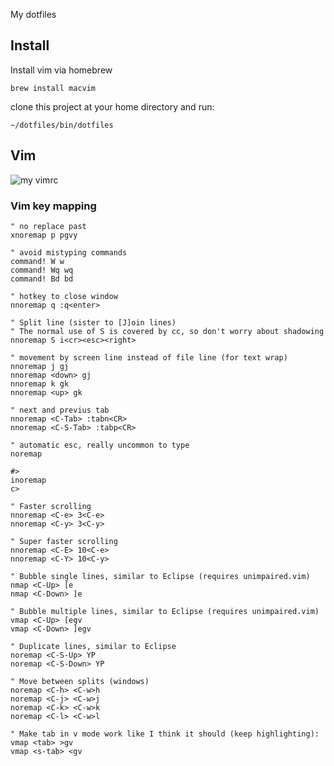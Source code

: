My dotfiles

## Install

Install vim via homebrew

```
brew install macvim
```

clone this project at your home directory and run:

```shell
~/dotfiles/bin/dotfiles
```

## Vim

![my vimrc](https://dl.dropboxusercontent.com/u/28988890/vimrc.png)

### Vim key mapping

```vim
" no replace past
xnoremap p pgvy

" avoid mistyping commands
command! W w
command! Wq wq
command! Bd bd

" hotkey to close window
nnoremap q :q<enter>

" Split line (sister to [J]oin lines)
" The normal use of S is covered by cc, so don't worry about shadowing
nnoremap S i<cr><esc><right>

" movement by screen line instead of file line (for text wrap)
nnoremap j gj
nnoremap <down> gj
nnoremap k gk
nnoremap <up> gk

" next and previus tab
nnoremap <C-Tab> :tabn<CR>
nnoremap <C-S-Tab> :tabp<CR>

" automatic esc, really uncommon to type 
noremap 

#>
inoremap 
c>

" Faster scrolling
nnoremap <C-e> 3<C-e>
nnoremap <C-y> 3<C-y>

" Super faster scrolling
nnoremap <C-E> 10<C-e>
nnoremap <C-Y> 10<C-y>

" Bubble single lines, similar to Eclipse (requires unimpaired.vim)
nmap <C-Up> [e
nmap <C-Down> ]e

" Bubble multiple lines, similar to Eclipse (requires unimpaired.vim)
vmap <C-Up> [egv
vmap <C-Down> ]egv

" Duplicate lines, similar to Eclipse
noremap <C-S-Up> YP
noremap <C-S-Down> YP

" Move between splits (windows)
noremap <C-h> <C-w>h
noremap <C-j> <C-w>j
noremap <C-k> <C-w>k
noremap <C-l> <C-w>l

" Make tab in v mode work like I think it should (keep highlighting):
vmap <tab> >gv
vmap <s-tab> <gv
```
